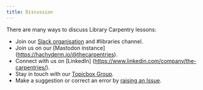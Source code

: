```yaml
---
title: Discussion
---
```


There are many ways to discuss Library Carpentry lessons:

- Join our [Slack organisation](https://slack-invite.carpentries.org/) and #libraries channel.
- Join us on our [Mastodon instance] (https://hachyderm.io/@thecarpentries).
- Connect with us on [LinkedIn] (https://www.linkedin.com/company/the-carpentries/).
- Stay in touch with our [Topicbox Group](https://carpentries.topicbox.com/groups/discuss-library-carpentry).
- Make a suggestion or correct an error by [raising an Issue](https://github.com/LibraryCarpentry/lc-data-intro/issues).
